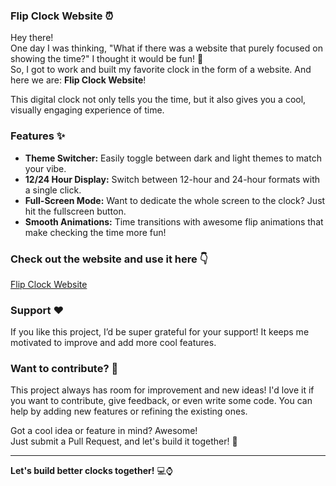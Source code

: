 ### Flip Clock Website ⏰

Hey there!  
One day I was thinking, "What if there was a website that purely focused on showing the time?" I thought it would be fun! 🤩  
So, I got to work and built my favorite clock in the form of a website. And here we are: **Flip Clock Website**!  

This digital clock not only tells you the time, but it also gives you a cool, visually engaging experience of time.

### Features ✨

- **Theme Switcher:** Easily toggle between dark and light themes to match your vibe.  
- **12/24 Hour Display:** Switch between 12-hour and 24-hour formats with a single click.  
- **Full-Screen Mode:** Want to dedicate the whole screen to the clock? Just hit the fullscreen button.  
- **Smooth Animations:** Time transitions with awesome flip animations that make checking the time more fun!

### Check out the website and use it here 👇  
[Flip Clock Website](https://www.flipq.ir/)

### Support ❤️
If you like this project, I’d be super grateful for your support! It keeps me motivated to improve and add more cool features.

### Want to contribute? 🚀
This project always has room for improvement and new ideas! I'd love it if you want to contribute, give feedback, or even write some code. You can help by adding new features or refining the existing ones.

Got a cool idea or feature in mind? Awesome!  
Just submit a Pull Request, and let's build it together! 🤝

---

**Let's build better clocks together!** 💻⌚
